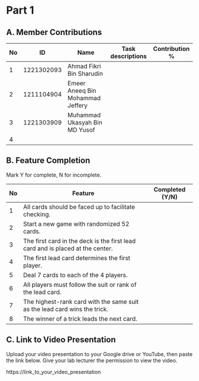 # Part 1

## A. Member Contributions

No | ID         | Name | Task descriptions          | Contribution %
-- | ---------- | ---- | -------------------------- | -------------- |
1  | 1221302093 | Ahmad Fikri Bin Sharudin          |                |
2  | 1211104904 | Emeer Aneeq Bin Mohammad Jeffery  |                |
3  | 1221303909 | Muhammad Ukasyah Bin MD Yusof     |                |
4  |            |      |                            |


## B. Feature Completion

Mark Y for complete, N for incomplete.

No | Feature                                                                         | Completed (Y/N)
-- | ------------------------------------------------------------------------------- | ---------------
1  | All cards should be faced up to facilitate checking.                            |
2  | Start a new game with randomized 52 cards.                                      |
3  | The first card in the deck is the first lead card and is placed at the center.  |
4  | The first lead card determines the first player.                                |
5  | Deal 7 cards to each of the 4 players.                                          |
6  | All players must follow the suit or rank of the lead card.                      |
7  | The highest-rank card with the same suit as the lead card wins the trick.       |
8  | The winner of a trick leads the next card.                                      |


## C. Link to Video Presentation

Upload your video presentation to your Google drive or YouTube, then paste the link below. Give your lab lecturer the permission to view the video.

https://link_to_your_video_presentation

